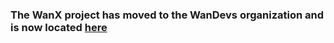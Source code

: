 ### The WanX project has moved to the WanDevs organization and is now located [here](https://github.com/wandevs/wanx)

